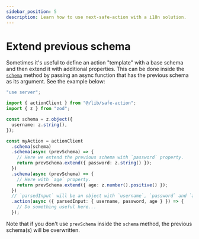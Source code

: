 ```yaml
---
sidebar_position: 5
description: Learn how to use next-safe-action with a i18n solution.
---
```


# Extend previous schema

Sometimes it's useful to define an action "template" with a base schema and then extend it with additional properties. This can be done inside the [`schema`](/docs/safe-action-client/instance-methods#schema) method by passing an async function that has the previous schema as its argument. See the example below:

```typescript
"use server";

import { actionClient } from "@/lib/safe-action";
import { z } from "zod";

const schema = z.object({
  username: z.string(),
});

const myAction = actionClient
  .schema(schema)
  .schema(async (prevSchema) => {
    // Here we extend the previous schema with `password` property.
    return prevSchema.extend({ password: z.string() });
  })
  .schema(async (prevSchema) => {
    // Here with `age` property.
    return prevSchema.extend({ age: z.number().positive() });
  })
  // `parsedInput` will be an object with `username`, `password` and `age` properties.
  .action(async ({ parsedInput: { username, password, age } }) => { 
    // Do something useful here...
  });
```

Note that if you don't use `prevSchema` inside the `schema` method, the previous schema(s) will be overwritten.